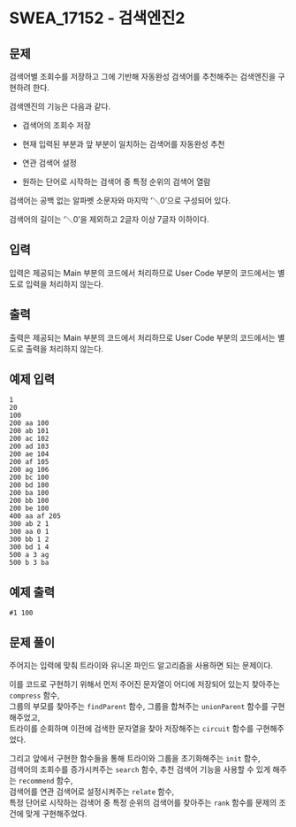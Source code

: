 # SWEA_17152 - 검색엔진2

## 문제

검색어별 조회수를 저장하고 그에 기반해 자동완성 검색어를 추천해주는 검색엔진을 구현하려 한다.

검색엔진의 기능은 다음과 같다.

- 검색어의 조회수 저장

- 현재 입력된 부분과 앞 부분이 일치하는 검색어를 자동완성 추천

- 연관 검색어 설정

- 원하는 단어로 시작하는 검색어 중 특정 순위의 검색어 열람

검색어는 공백 없는 알파벳 소문자와 마지막 ‘＼0’으로 구성되어 있다.

검색어의 길이는 ‘＼0’을 제외하고 2글자 이상 7글자 이하이다.

## 입력

입력은 제공되는 Main 부분의 코드에서 처리하므로 User Code 부분의 코드에서는 별도로 입력을 처리하지 않는다.

## 출력

출력은 제공되는 Main 부분의 코드에서 처리하므로 User Code 부분의 코드에서는 별도로 출력을 처리하지 않는다.

## 예제 입력

```
1
20
100
200 aa 100
200 ab 101
200 ac 102
200 ad 103
200 ae 104
200 af 105
200 ag 106
200 bc 100
200 bd 100
200 ba 100
200 bb 100
200 be 100
400 aa af 205
300 ab 2 1
300 aa 0 1
300 bb 1 2
300 bd 1 4
500 a 3 ag
500 b 3 ba
```

## 예제 출력

```
#1 100
```

## 문제 풀이

주어지는 입력에 맞춰 트라이와 유니온 파인드 알고리즘을 사용하면 되는 문제이다.

이를 코드로 구현하기 위해서 먼저 주어진 문자열이 어디에 저장되어 있는지 찾아주는 `compress` 함수,  
그룹의 부모를 찾아주는 `findParent` 함수, 그룹을 합쳐주는 `unionParent` 함수를 구현해주었고,  
트라이를 순회하며 이전에 검색한 문자열을 찾아 저장해주는 `circuit` 함수를 구현해주었다.

그리고 앞에서 구현한 함수들을 통해 트라이와 그룹을 초기화해주는 `init` 함수,  
검색어의 조회수를 증가시켜주는 `search` 함수, 추천 검색어 기능을 사용할 수 있게 해주는 `recommend` 함수,  
검색어를 연관 검색어로 설정시켜주는 `relate` 함수,  
특정 단어로 시작하는 검색어 중 특정 순위의 검색어를 찾아주는 `rank` 함수를 문제의 조건에 맞게 구현해주었다.
